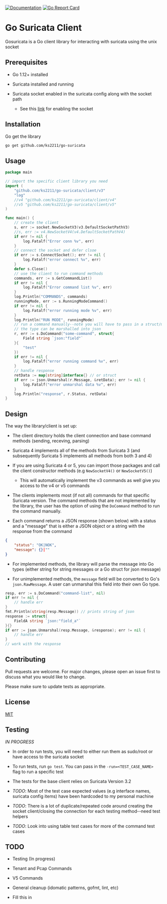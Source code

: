 [![Documentation](https://godoc.org/github.com/ks2211/go-suricata?status.svg)](http://godoc.org/github.com/ks2211/go-suricata)
[![Go Report Card](https://goreportcard.com/badge/github.com/ks2211/go-suricata)](https://goreportcard.com/report/github.com/ks2211/go-suricata)

# Go Suricata Client 

Gosuricata is a Go client library for interacting with suricata using the unix socket

## Prerequisites

* Go 1.12+ installed

* Suricata installed and running

* Suricata socket enabled in the suricata config along with the socket path

    * See this [link](https://suricata.readthedocs.io/en/suricata-4.1.3/unix-socket.html#introduction) for enabling the socket

## Installation

Go get the library

```bash
go get github.com/ks2211/go-suricata
```

## Usage

```go
package main

// import the specific client library you need
import (
    "github.com/ks2211/go-suricata/client/v3"
    "log"
    //v4 "github.com/ks2211/go-suricata/client/v4"
    //v5 "github.com/ks2211/go-suricata/client/v5"
)

func main() {
    // create the client
    s, err := socket.NewSocketV3(v3.DefaultSocketPathV3)
    //s, err := v4.NewSocketV4(v4.DefaultSocketPathV4)
    if err != nil {
        log.Fatalf("Error conn %v", err)
    }
    // connect the socket and defer clsoe
    if err := s.ConnectSocket(); err != nil {
		log.Fatalf("error connect %v", err)
	}
    defer s.Close()
    // use the client to run command methods
    commands, err := s.GetCommandList()
	if err != nil {
		log.Fatalf("Error command list %v", err)
    }
    log.Println("COMMANDS", commands)
    runningMode, err := s.RunningModeCommand()
    if err != nil {
        log.Fatalf("error running mode %v", err)
    }
    log.Println("RUN MODE", runningMode)
    // run a command manually--note you will have to pass in a struct/map/interface
    // the type can be marshalled into json
    r, err := s.DoCommand("some-command", struct{
        Field string `json:"field"`
    }{
        "test"
    })
    if err != nil {
        log.Fatalf("error running command %v", err)
    }
    // handle response
    retData := map[string]interface{} // or struct
    if err := json.Unmarshal(r.Message, &retData); err != nil {
        log.Fatalf("error unmarshal data %v", err)
    }
    log.Println("response", r.Status, retData)
}
```

## Design

The way the library/client is set up:

* The client directory holds the client connection and base command methods (sending, receving, parsing)

* Suricata 4 implements all of the methods from Suricata 3 (and subsequently Suricata 5 implements all methods from both 3 and 4)

* If you are using Suricata 4 or 5, you can import those packages and call the client constructor methods (e.g `NewSocketV4()` or `NewSocketV5()`)

    * This will automatically implement the v3 commands as well give you access to the v4 or v5 commands

* The clients implements most (if not all) commands for that specific Suricata version. The command methods that are not implemented by the library, the user has the option of using the `DoCommand` method to run the command manually.

* Each command returns a JSON response (shown below) with a status and a "message" that is either a JSON object or a string with the response from the command

```json
{
    "status": "OK|NOK",
    "message": {}|""
}
```

* For implemented methods, the library will parse the message into Go types (either string for string messages or a Go struct for json message)

* For unimplemented methods, the `message` field will be  converted to Go's `json.RawMessage`. A user can unmarshal this field into their own Go type. 

```go
resp, err := s.DoCommand("command-list", nil)
if err != nil {
    // handle err
}
fmt.Println(string(resp.Message)) // prints string of json
response := struct{
    FieldA string `json:"field_a"`
}{}
if err := json.Unmarshal(resp.Message, &response); err != nil {
    // handle err
}
// work with the response
```

## Contributing
Pull requests are welcome. For major changes, please open an issue first to discuss what you would like to change.

Please make sure to update tests as appropriate.

## License
[MIT](https://choosealicense.com/licenses/mit/)

## Testing

*IN PROGRESS*

* In order to run tests, you will need to either run them as sudo/root or have access to the suricata socket

* To run tests, run `go test`. You can pass in the `-run=<TEST_CASE_NAME>` flag to run a specific test

* The tests for the base client relies on Suricata Version 3.2

* *TODO*: Most of the test case expected values (e.g interface names, suricata config items) have been hardcoded to my personal machine

* *TODO*: There is a lot of duplicate/repeated code around creating the socket client/closing the connection for each testing method--need test helpers

* *TODO*: Look into using table test cases for more of the command test cases


## TODO

* Testing (In progress)

* Tenant and Pcap Commands

* V5 Commands

* General cleanup (idomatic patterns, gofmt, lint, etc)

* Fill this in